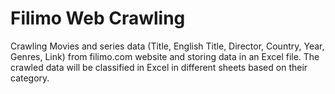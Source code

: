# Filimo Web Crawling
Crawling Movies and series data (Title, English Title, Director, Country, Year, Genres, Link) from filimo.com website and storing data in an Excel file. The crawled data will be classified in Excel in different sheets based on their category.

